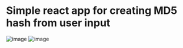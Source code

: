 # Simple react app for creating MD5 hash from user input

![image](https://user-images.githubusercontent.com/64580490/200200903-420a0e76-c2f5-4a4c-9240-b8682c2ca89b.png)
![image](https://user-images.githubusercontent.com/64580490/200200911-c39f7c1d-163e-4112-b7d5-1f681d5eedda.png)
